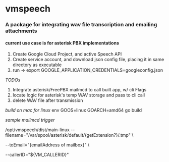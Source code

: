 # vmspeech

### A package for integrating wav file transcription and emailing attachments
#### current use case is for asterisk PBX implementations

1. Create Google Cloud Project, and active Speech API
2. Create service account, and download json config file, placing it in same directory as executable
3. run -> export GOOGLE_APPLICATION_CREDENTIALS=googleconfig.json

_TODOs_
1. Integrate asterisk/FreePBX mailmcd to call built app, w/ cli Flags
2. locate logic for asterisk's temp WAV storage and pass to cli call
3. delete WAV file after transmission

_build on mac for linux_
env GOOS=linux GOARCH=amd64 go build

_sample mailmcd trigger_

/opt/vmspeech/dist/main-linux --filename="/var/spool/asterisk/default/{getExtension?}/.tmp" \\

--toEmail="{emailAddress of mailbox}" \\

--callerID="${VM_CALLERID}"
